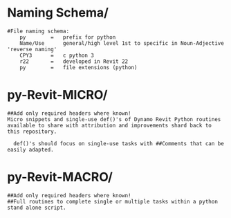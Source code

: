 # Naming Schema/
    #File naming schema:
        py        =   prefix for python
        Name/Use      general/high level 1st to specific in Noun-Adjective 'reverse naming'
        CPY3      =   c python 3
        r22       =   developed in Revit 22
        py        =   file extensions (python)

# py-Revit-MICRO/
    ##Add only required headers where known!
    Micro snippets and single-use def()'s of Dynamo Revit Python routines available to share with attribution and improvements shard back to this repository.

      def()'s should focus on single-use tasks with ##Comments that can be easily adapted.
      
# py-Revit-MACRO/
    ##Add only required headers where known!
    ##Full routines to complete single or multiple tasks within a python stand alone script.
